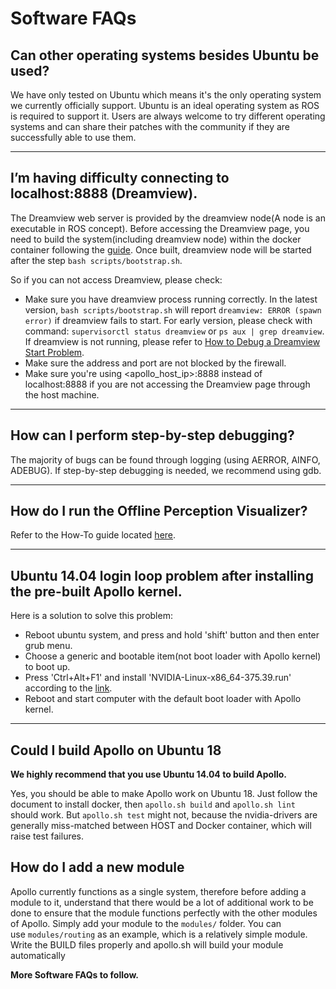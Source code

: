 # Software FAQs

## Can other operating systems besides Ubuntu be used?

We have only tested on Ubuntu which means it's the only operating system we currently officially support. Ubuntu is an ideal operating system as ROS is required to support it. Users are always welcome to try different operating systems and can share their patches with the community if they are successfully able to use them.

---
## I’m having difficulty connecting to localhost:8888 (Dreamview).

The Dreamview web server is provided by the dreamview node(A node is an executable in ROS concept). Before accessing the Dreamview page, you need to build the system(including dreamview node) within the docker container following the [guide](https://github.com/ApolloAuto/apollo/blob/master/README.md). Once built, dreamview node will be started after the step `bash scripts/bootstrap.sh`.

So if you can not access Dreamview, please check:

* Make sure you have dreamview process running correctly. In the latest version, `bash scripts/bootstrap.sh` will report `dreamview: ERROR (spawn error)` if dreamview fails to start. For early version, please check with command: `supervisorctl status dreamview` or `ps aux | grep dreamview`. If dreamview is not running, please refer to [How to Debug a Dreamview Start Problem](https://github.com/ApolloAuto/apollo/blob/master/docs/howto/how_to_debug_dreamview_start_problem.md).
* Make sure the address and port are not blocked by the firewall.
* Make sure you're using <apollo_host_ip>:8888 instead of localhost:8888 if you are not accessing the Dreamview page through the host machine.

---
## How can I perform step-by-step debugging?

The majority of bugs can be found through logging (using AERROR, AINFO, ADEBUG). If step-by-step debugging is needed, we recommend using gdb.

---
## How do I run the Offline Perception Visualizer?

Refer to the How-To guide located [here](https://github.com/ApolloAuto/apollo/blob/master/docs/howto/how_to_run_offline_perception_visualizer.md).

---
## Ubuntu 14.04 login loop problem after installing the pre-built Apollo kernel.

Here is a solution to solve this problem:
* Reboot ubuntu system, and press and hold 'shift' button and then enter grub menu.
* Choose a generic and bootable item(not boot loader with Apollo kernel) to boot up.
* Press 'Ctrl+Alt+F1' and install 'NVIDIA-Linux-x86_64-375.39.run' according to the [link](https://github.com/ApolloAuto/apollo/blob/master/docs/quickstart/apollo_2_0_hardware_system_installation_guide_v1.md).
* Reboot and start computer with the default boot loader with Apollo kernel.

---
## Could I build Apollo on Ubuntu 18

**We highly recommend that you use Ubuntu 14.04 to build Apollo.**

Yes, you should be able to make Apollo work on Ubuntu 18. Just follow the document to install docker, then `apollo.sh build` and `apollo.sh lint` should work. But `apollo.sh test` might not, because the nvidia-drivers are generally miss-matched between HOST and Docker container, which will raise test failures.


## How do I add a new module
Apollo currently functions as a single system, therefore before adding a module to it, understand that there would be a lot of additional work to be done to ensure that the module functions perfectly with the other modules of Apollo. Simply add your module to the `modules/` folder. You can use `modules/routing` as an example, which is a relatively simple module. Write the BUILD files properly and apollo.sh will build your module automatically

**More Software FAQs to follow.**
